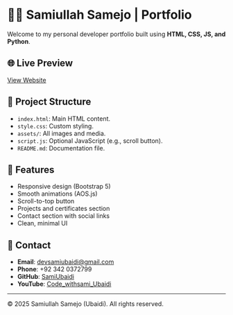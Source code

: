 # 🧑‍💻 Samiullah Samejo | Portfolio

Welcome to my personal developer portfolio built using **HTML, CSS, JS, and Python**.

## 🌐 Live Preview
[View Website](https://UbaidiCoding.github.io/portfolio-website)

## 📁 Project Structure

- `index.html`: Main HTML content.
- `style.css`: Custom styling.
- `assets/`: All images and media.
- `script.js`: Optional JavaScript (e.g., scroll button).
- `README.md`: Documentation file.

## 🚀 Features

- Responsive design (Bootstrap 5)
- Smooth animations (AOS.js)
- Scroll-to-top button
- Projects and certificates section
- Contact section with social links
- Clean, minimal UI

## 📧 Contact

- **Email**: devsamiubaidi@gmail.com  
- **Phone**: +92 342 0372799  
- **GitHub**: [SamiUbaidi](https://github.com/SamiUbaidi)  
- **YouTube**: [Code_withsami_Ubaidi](https://youtube.com/@Code_withsami_Ubaidi)

---

© 2025 Samiullah Samejo (Ubaidi). All rights reserved.
